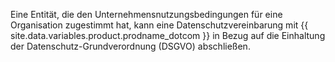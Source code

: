 Eine Entität, die den Unternehmensnutzungsbedingungen für eine Organisation zugestimmt hat, kann eine Datenschutzvereinbarung mit {{ site.data.variables.product.prodname_dotcom }} in Bezug auf die Einhaltung der Datenschutz-Grundverordnung (DSGVO) abschließen.
